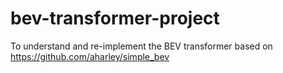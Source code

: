 # bev-transformer-project
To understand and re-implement the BEV transformer
based on https://github.com/aharley/simple_bev
